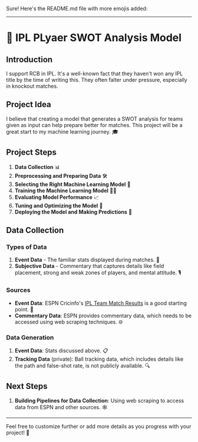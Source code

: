 Sure! Here's the README.md file with more emojis added:

---

# 🏏 IPL PLyaer SWOT Analysis Model

## Introduction

I support RCB in IPL. It's a well-known fact that they haven't won any IPL title by the time of writing this. They often falter under pressure, especially in knockout matches.

## Project Idea

I believe that creating a model that generates a SWOT analysis for teams given as input can help prepare better for matches. This project will be a great start to my machine learning journey. 🎓

## Project Steps

1. **Data Collection** 📊
2. **Preprocessing and Preparing Data** 🛠️
3. **Selecting the Right Machine Learning Model** 🤖
4. **Training the Machine Learning Model** 🏋️‍♂️
5. **Evaluating Model Performance** 📈
6. **Tuning and Optimizing the Model** 🔧
7. **Deploying the Model and Making Predictions** 🚀

## Data Collection

### Types of Data

1. **Event Data** - The familiar stats displayed during matches. 📅
2. **Subjective Data** - Commentary that captures details like field placement, strong and weak zones of players, and mental attitude. 🎙️

### Sources

- **Event Data**: ESPN Cricinfo's [IPL Team Match Results](https://www.espncricinfo.com/records/trophy/team-match-results/indian-premier-league-117) is a good starting point. 🏏
- **Commentary Data**: ESPN provides commentary data, which needs to be accessed using web scraping techniques. 🌐

### Data Generation

1. **Event Data**: Stats discussed above. 📋
2. **Tracking Data** (private): Ball tracking data, which includes details like the path and false-shot rate, is not publicly available. 🔍

## Next Steps

1. **Building Pipelines for Data Collection**: Using web scraping to access data from ESPN and other sources. 🕸️

---

Feel free to customize further or add more details as you progress with your project! 🚀
